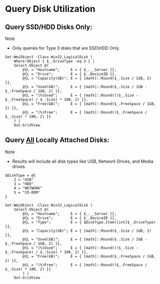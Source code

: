 # Query Disk Utilization
## Query SSD/HDD Disks Only:
> [!Note]
> - Only queries for Type 3 disks that are SSD\HDD Only.

```
Get-WmiObject -Class Win32_LogicalDisk |
    Where-Object { $_.DriveType -eq 3 } |
    Select-Object @(
        @{L = "Hostname";     E = { $_.__Server }},
        @{L = "Drive";        E = { $_.DeviceID }},
        @{L = "Capacity(GB)"; E = { [math]::Round($_.Size / 1GB, 2) }},
        @{L = "Used(GB)";     E = { [math]::Round($_.Size / 1GB - $_.FreeSpace / 1GB, 2) }},
        @{L = "(%)Used";      E = { [math]::Round((($_.Size - $_.FreeSpace) / $_.Size) * 100, 2) }},
        @{L = "Free(GB)";     E = { [math]::Round($_.FreeSpace / 1GB, 2) }},
        @{L = "(%)Free";      E = { [math]::Round(($_.FreeSpace / $_.Size) * 100, 2) }}
    ) |
    Out-GridView
```

## Query <ins>All</ins> Locally Attached Disks:
> [!Note]
> - Results will include all disk types like USB, Network Drives, and Media drives.

```
$DiskType = @{
    2 = "USB"
    3 = "HDD"
    4 = "NETWORK"
    5 = "CD-ROM"
}

Get-WmiObject -Class Win32_LogicalDisk |
    Select-Object @(
        @{L = "Hostname";     E = { $_.__Server }},
        @{L = "Drive";        E = { $_.DeviceID }},
        @{L = "Type";         E = { $DiskType.Item([int]$_.DriveType) }},
        @{L = "Capacity(GB)"; E = { [math]::Round($_.Size / 1GB, 2) }},
        @{L = "Used(GB)";     E = { [math]::Round($_.Size / 1GB - $_.FreeSpace / 1GB, 2) }},
        @{L = "(%)Used";      E = { [math]::Round((($_.Size - $_.FreeSpace) / $_.Size) * 100, 2) }},
        @{L = "Free(GB)";     E = { [math]::Round($_.FreeSpace / 1GB, 2) }},
        @{L = "(%)Free";      E = { [math]::Round(($_.FreeSpace / $_.Size) * 100, 2) }} 
        ) |
    Out-GridView
```
